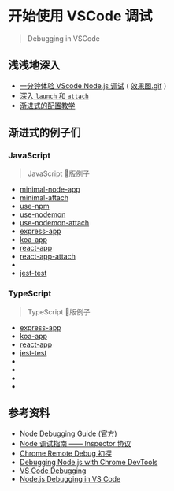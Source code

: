 # 开始使用 VSCode 调试

> Debugging in VSCode

## 浅浅地深入

- [一分钟体验 VScode Node.js 调试](JavaScript/minimal-node-app/README.md) ( [效果图.gif](screenshots/minimal-debug.gif) )
- [深入 `launch` 和 `attach`](docs/launch-and-attach.md)
- [渐进式的配置教学](docs/config-example.md)

## 渐进式的例子们

### JavaScript

> JavaScript 版例子

- [minimal-node-app](JavaScript/minimal-node-app/README.md)
- [minimal-attach](JavaScript/minimal-attach/README.md)
- [use-npm](JavaScript/use-npm/README.md)
- [use-nodemon](JavaScript/use-nodemon/README.md)
- [use-nodemon-attach](JavaScript/use-nodemon-attach/README.md)
- [express-app](JavaScript/express-app/README.md)
- [koa-app](JavaScript/koa-app/README.md)
- [react-app](JavaScript/react-app/README.md)
- [react-app-attach](JavaScript/react-app-attach/README.md)
- [](JavaScript//README.md)
- [jest-test](JavaScript/jest-test/README.md)

### TypeScript

> TypeScript 版例子

- [express-app](TypeScript/express-app/README.md)
- [koa-app](TypeScript/koa-app/README.md)
- [react-app](TypeScript/react-app/README.md)
- [jest-test](TypeScript/jest-test/README.md)
- [](TypeScript//README.md)
- [](TypeScript//README.md)
- [](TypeScript//README.md)
- [](TypeScript//README.md)


## 参考资料

- [Node Debugging Guide (官方)](https://nodejs.org/en/docs/guides/debugging-getting-started/)
- [Node 调试指南 —— Inspector 协议](https://zhuanlan.zhihu.com/p/30264842)
- [Chrome Remote Debug 初探](https://ielgnaw.com/article/Chrome-Remote-Debug)
- [Debugging Node.js with Chrome DevTools](https://medium.com/@paul_irish/debugging-node-js-nightlies-with-chrome-devtools-7c4a1b95ae27)
- [VS Code Debugging](https://code.visualstudio.com/docs/editor/debugging)
- [Node.js Debugging in VS Code](https://code.visualstudio.com/docs/nodejs/nodejs-debugging#_launch-configuration-support-for-npm-and-other-tools)